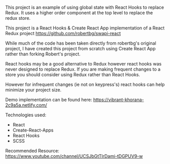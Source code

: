 This project is an example of using global state with React Hooks to replace Redux.
It uses a higher order component at the top level to replace the redux store.

This project is a React Hooks & Create React App implementation of a React Redux project https://github.com/robertbg/swapi-react

While much of the code has been taken directly from robertbg's original project, I have created this project from scratch using Create React App rather than forking Robert's project.

React hooks may be a good alternative to Redux however react hooks was never designed to replace Redux. If you are making frequent changes to a store you should consider using Redux rather than React Hooks.

However for infrequent changes (ie not on keypress's) react hooks can help minimize your project size.

Demo implementation can be found here: https://vibrant-khorana-2c9a5a.netlify.com/

Technologies used:

* React
* Create-React-Apps
* React Hooks
* SCSS

Recommended Resource: https://www.youtube.com/channel/UCSJbGtTlrDami-tDGPUV9-w
